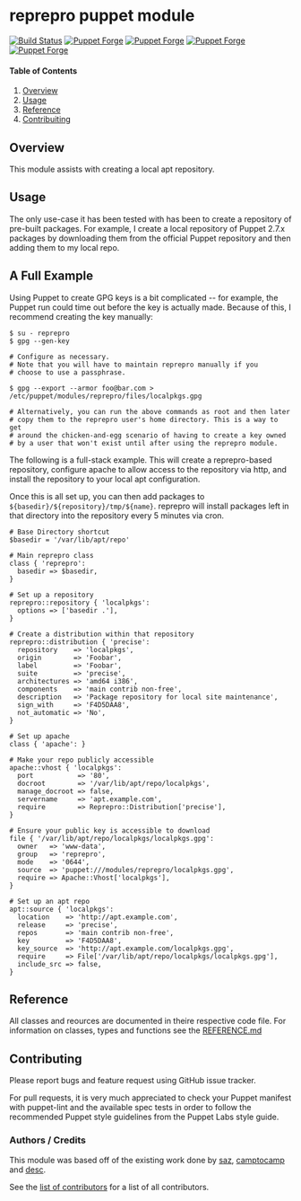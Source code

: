 # reprepro puppet module

[![Build Status](https://travis-ci.org/cirrax/puppet-reprepro.svg?branch=master)](https://travis-ci.org/cirrax/puppet-reprepro)
[![Puppet Forge](https://img.shields.io/puppetforge/v/cirrax/reprepro.svg?style=flat-square)](https://forge.puppetlabs.com/cirrax/reprepro)
[![Puppet Forge](https://img.shields.io/puppetforge/dt/cirrax/reprepro.svg?style=flat-square)](https://forge.puppet.com/cirrax/reprepro)
[![Puppet Forge](https://img.shields.io/puppetforge/e/cirrax/reprepro.svg?style=flat-square)](https://forge.puppet.com/cirrax/reprepro)
[![Puppet Forge](https://img.shields.io/puppetforge/f/cirrax/reprepro.svg?style=flat-square)](https://forge.puppet.com/cirrax/reprepro)

#### Table of Contents

1. [Overview](#overview)
1. [Usage](#usage)
1. [Reference](#reference)
1. [Contribuiting](#contributing)

## Overview

This module assists with creating a local apt repository.

## Usage

The only use-case it has been tested with has been to create a repository of pre-built packages. For example, I create a local repository of Puppet 2.7.x packages by downloading them from the official Puppet repository and then adding them to my local repo.

A Full Example
--------------
Using Puppet to create GPG keys is a bit complicated -- for example, the Puppet run could time out before the key is actually made. Because of this, I recommend creating the key manually:

```shell
$ su - reprepro
$ gpg --gen-key

# Configure as necessary.
# Note that you will have to maintain reprepro manually if you
# choose to use a passphrase.

$ gpg --export --armor foo@bar.com > /etc/puppet/modules/reprepro/files/localpkgs.gpg

# Alternatively, you can run the above commands as root and then later
# copy them to the reprepro user's home directory. This is a way to get
# around the chicken-and-egg scenario of having to create a key owned
# by a user that won't exist until after using the reprepro module.
```

The following is a full-stack example. This will create a reprepro-based repository, configure apache to allow access to the repository via http, and install the repository to your local apt configuration.

Once this is all set up, you can then add packages to `${basedir}/${repository}/tmp/${name}`. reprepro will install packages left in that directory into the repository every 5 minutes via cron.

```puppet
# Base Directory shortcut
$basedir = '/var/lib/apt/repo'

# Main reprepro class
class { 'reprepro':
  basedir => $basedir,
}

# Set up a repository
reprepro::repository { 'localpkgs':
  options => ['basedir .'],
}

# Create a distribution within that repository
reprepro::distribution { 'precise':
  repository    => 'localpkgs',
  origin        => 'Foobar',
  label         => 'Foobar',
  suite         => 'precise',
  architectures => 'amd64 i386',
  components    => 'main contrib non-free',
  description   => 'Package repository for local site maintenance',
  sign_with     => 'F4D5DAA8',
  not_automatic => 'No',
}

# Set up apache
class { 'apache': }

# Make your repo publicly accessible
apache::vhost { 'localpkgs':
  port           => '80',
  docroot        => '/var/lib/apt/repo/localpkgs',
  manage_docroot => false,
  servername     => 'apt.example.com',
  require        => Reprepro::Distribution['precise'],
}

# Ensure your public key is accessible to download
file { '/var/lib/apt/repo/localpkgs/localpkgs.gpg':
  owner   => 'www-data',
  group   => 'reprepro',
  mode    => '0644',
  source  => 'puppet:///modules/reprepro/localpkgs.gpg',
  require => Apache::Vhost['localpkgs'],
}

# Set up an apt repo
apt::source { 'localpkgs':
  location    => 'http://apt.example.com',
  release     => 'precise',
  repos       => 'main contrib non-free',
  key         => 'F4D5DAA8',
  key_source  => 'http://apt.example.com/localpkgs.gpg',
  require     => File['/var/lib/apt/repo/localpkgs/localpkgs.gpg'],
  include_src => false,
}
```

## Reference
All classes and reources are documented in theire respective code file.
For information on classes, types and functions see the [REFERENCE.md](REFERENCE.md)

## Contributing

Please report bugs and feature request using GitHub issue tracker.

For pull requests, it is very much appreciated to check your Puppet manifest with puppet-lint
and the available spec tests in order to follow the recommended Puppet style guidelines
from the Puppet Labs style guide.

### Authors / Credits

This module was based off of the existing work done by [saz](https://github.com/saz), [camptocamp](https://github.com/camptocamp)
and [desc](https://github.com/desc).

See the [list of contributors](https://github.com/cirrax/puppet-reprepro/graphs/contributors)
for a list of all contributors.
